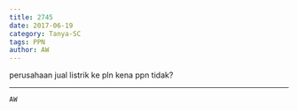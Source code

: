 ```yaml
---
title: 2745
date: 2017-06-19
category: Tanya-SC
tags: PPN
author: AW
---
```


perusahaan jual listrik ke pln kena ppn tidak?

---



`AW`
